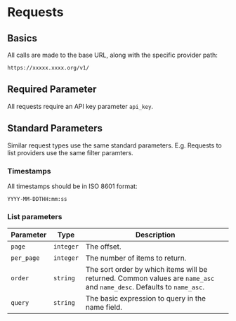 # Requests

## Basics

All calls are made to the base URL, along with the specific provider path:

    https://xxxxx.xxxx.org/v1/

## Required Parameter

All requests require an API key parameter `api_key`.

## Standard Parameters

Similar request types use the same standard parameters. E.g. Requests to list providers use the same filter paramters.

### Timestamps

All timestamps should be in ISO 8601 format:

    YYYY-MM-DDTHH:mm:ss

### List parameters

| Parameter    | Type      | Description                    |
|--------------|-----------|--------------------------------|
| `page`       | `integer` | The offset.                    |
| `per_page`   | `integer` | The number of items to return. |
| `order`      | `string`  | The sort order by which items will be returned. Common values are `name_asc` and `name_desc`. Defaults to `name_asc`.|
| `query`      | `string`  | The basic expression to query in the name field. |
